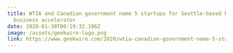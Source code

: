 ```yaml
---
title: WTIA and Canadian government name 5 startups for Seattle-based blockchain
  business accelerator
date: 2020-01-30T00:19:32.196Z
image: /assets/geekwire-logo.png
link: https://www.geekwire.com/2020/wtia-canadian-government-name-5-startups-seattle-based-blockchain-business-accelerator/
---
```

